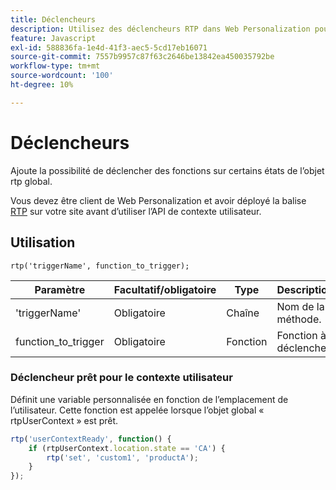 ```yaml
---
title: Déclencheurs
description: Utilisez des déclencheurs RTP dans Web Personalization pour exécuter des fonctions à l’état rtp, y compris userContextReady, avec une syntaxe, des paramètres et un exemple d’emplacement.
feature: Javascript
exl-id: 588836fa-1e4d-41f3-aec5-5cd17eb16071
source-git-commit: 7557b9957c87f63c2646be13842ea450035792be
workflow-type: tm+mt
source-wordcount: '100'
ht-degree: 10%

---
```


# Déclencheurs

Ajoute la possibilité de déclencher des fonctions sur certains états de l’objet rtp global.

Vous devez être client de Web Personalization et avoir déployé la balise [RTP](https://experienceleague.adobe.com/en/docs/marketo/using/product-docs/web-personalization/rtp-tag-implementation/deploy-the-rtp-javascript) sur votre site avant d’utiliser l’API de contexte utilisateur.

## Utilisation

`rtp('triggerName', function_to_trigger);`

| Paramètre | Facultatif/obligatoire | Type | Description |
|---------------------|-------------------|----------|----------------------|
| &#39;triggerName&#39; | Obligatoire | Chaîne | Nom de la méthode. |
| function_to_trigger | Obligatoire | Fonction | Fonction à déclencher. |

### Déclencheur prêt pour le contexte utilisateur

Définit une variable personnalisée en fonction de l’emplacement de l’utilisateur. Cette fonction est appelée lorsque l’objet global « rtpUserContext » est prêt.

```javascript
rtp('userContextReady', function() {
    if (rtpUserContext.location.state == 'CA') {
        rtp('set', 'custom1', 'productA');
    }
});
```
